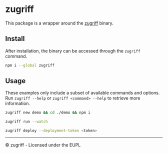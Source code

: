 # zugriff

This package is a wrapper around the [zugriff](https://crates.io/zugriff) binary.

## Install

After installation, the binary can be accessed through the `zugriff` command.

```zsh
npm i --global zugriff
```

## Usage

These examples only include a subset of available commands and options. Run `zugriff --help` or `zugriff <command> --help` to retrieve more information.

```zsh
zugriff new demo && cd ./demo && npm i
```

```zsh
zugriff run --watch
```

```zsh
zugriff deploy --deployment-token <token>
```

---

© zugriff - Licensed under the EUPL
